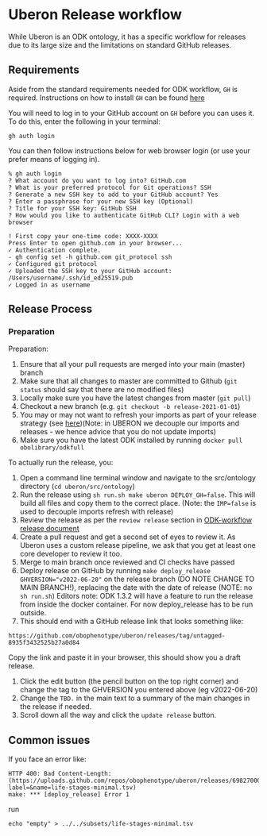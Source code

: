 # Uberon Release workflow

While Uberon is an ODK ontology, it has a specific workflow for releases due to its large size and the limitations on standard GitHub releases.

## Requirements

Aside from the standard requirements needed for ODK workflow, `GH` is required. 
Instructions on how to install `GH` can be found [here](https://cli.github.com/manual/installation)

You will need to log in to your GitHub account on `GH` before you can uses it. To do this, enter the following in your terminal:
```
gh auth login
```

You can then follow instructions below for web browser login (or use your prefer means of logging in).
```
% gh auth login
? What account do you want to log into? GitHub.com
? What is your preferred protocol for Git operations? SSH
? Generate a new SSH key to add to your GitHub account? Yes
? Enter a passphrase for your new SSH key (Optional) 
? Title for your SSH key: GitHub SSH
? How would you like to authenticate GitHub CLI? Login with a web browser

! First copy your one-time code: XXXX-XXXX
Press Enter to open github.com in your browser... 
✓ Authentication complete.
- gh config set -h github.com git_protocol ssh
✓ Configured git protocol
✓ Uploaded the SSH key to your GitHub account: /Users/username/.ssh/id_ed25519.pub
✓ Logged in as username
```

## Release Process

### Preparation 

Preparation:

1. Ensure that all your pull requests are merged into your main (master) branch
1. Make sure that all changes to master are committed to Github (`git status` should say that there are no modified files)
1. Locally make sure you have the latest changes from master (`git pull`)
1. Checkout a new branch (e.g. `git checkout -b release-2021-01-01`)
1. You may or may not want to refresh your imports as part of your release strategy (see [here](UpdateImports.md))(Note: in UBERON we decouple our imports and releases - we hence advice that you do not update imports)
1. Make sure you have the latest ODK installed by running `docker pull obolibrary/odkfull`

To actually run the release, you:

1. Open a command line terminal window and navigate to the src/ontology directory (`cd uberon/src/ontology`)
1. Run the release using `sh run.sh make uberon DEPLOY_GH=false`. This will build all files and copy them to the correct place. (Note: the `IMP=false` is used to decouple imports refresh with release)
1. Review the release as per the `review release` section in [ODK-workflow release document](odk-workflows/ReleaseWorkflow.md)
1. Create a pull request and get a second set of eyes to review it. As Uberon uses a custom release pipeline, we ask that you get at least one core developer to review it too.
1. Merge to main branch once reviewed and CI checks have passed
1. Deploy release on GitHub by running `make deploy_release GHVERSION="v2022-06-20"` on the release branch (DO NOTE CHANGE TO MAIN BRANCH!), replacing the date with the date of release (NOTE: no `sh run.sh`)
Editors note: ODK 1.3.2 will have a feature to run the release from inside the docker container. For now deploy_release has to be run outside.
1. This should end with a GitHub release link that looks something like:
```
https://github.com/obophenotype/uberon/releases/tag/untagged-8935f3432525b27a0d84
``` 
Copy the link and paste it in your browser, this should show you a draft release. 
1. Click the edit button (the pencil button on the top right corner) and change the tag to the GHVERSION you entered above (eg v2022-06-20)
1. Change the `TBD.` in the main text to a summary of the main changes in the release if needed.
1. Scroll down all the way and click the `update release` button. 

## Common issues 

If you face an error like:
```
HTTP 400: Bad Content-Length: (https://uploads.github.com/repos/obophenotype/uberon/releases/69827000/assets?label=&name=life-stages-minimal.tsv)
make: *** [deploy_release] Error 1
```
run
```
echo "empty" > ../../subsets/life-stages-minimal.tsv
```

